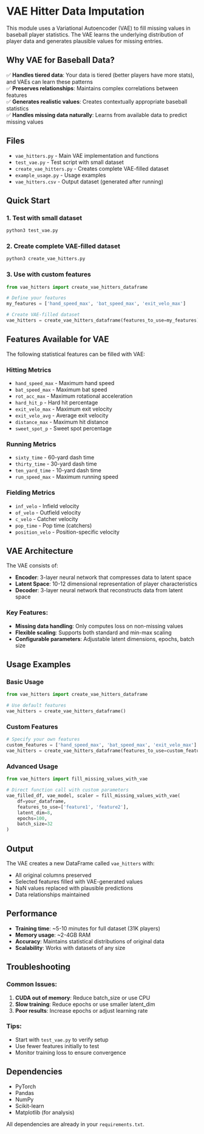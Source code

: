 # VAE Hitter Data Imputation

This module uses a Variational Autoencoder (VAE) to fill missing values in baseball player statistics. The VAE learns the underlying distribution of player data and generates plausible values for missing entries.

## Why VAE for Baseball Data?

✅ **Handles tiered data**: Your data is tiered (better players have more stats), and VAEs can learn these patterns  
✅ **Preserves relationships**: Maintains complex correlations between features  
✅ **Generates realistic values**: Creates contextually appropriate baseball statistics  
✅ **Handles missing data naturally**: Learns from available data to predict missing values  

## Files

- `vae_hitters.py` - Main VAE implementation and functions
- `test_vae.py` - Test script with small dataset
- `create_vae_hitters.py` - Creates complete VAE-filled dataset
- `example_usage.py` - Usage examples
- `vae_hitters.csv` - Output dataset (generated after running)

## Quick Start

### 1. Test with small dataset
```bash
python3 test_vae.py
```

### 2. Create complete VAE-filled dataset
```bash
python3 create_vae_hitters.py
```

### 3. Use with custom features
```python
from vae_hitters import create_vae_hitters_dataframe

# Define your features
my_features = ['hand_speed_max', 'bat_speed_max', 'exit_velo_max']

# Create VAE-filled dataset
vae_hitters = create_vae_hitters_dataframe(features_to_use=my_features)
```

## Features Available for VAE

The following statistical features can be filled with VAE:

### Hitting Metrics
- `hand_speed_max` - Maximum hand speed
- `bat_speed_max` - Maximum bat speed
- `rot_acc_max` - Maximum rotational acceleration
- `hard_hit_p` - Hard hit percentage
- `exit_velo_max` - Maximum exit velocity
- `exit_velo_avg` - Average exit velocity
- `distance_max` - Maximum hit distance
- `sweet_spot_p` - Sweet spot percentage

### Running Metrics
- `sixty_time` - 60-yard dash time
- `thirty_time` - 30-yard dash time
- `ten_yard_time` - 10-yard dash time
- `run_speed_max` - Maximum running speed

### Fielding Metrics
- `inf_velo` - Infield velocity
- `of_velo` - Outfield velocity
- `c_velo` - Catcher velocity
- `pop_time` - Pop time (catchers)
- `position_velo` - Position-specific velocity

## VAE Architecture

The VAE consists of:

- **Encoder**: 3-layer neural network that compresses data to latent space
- **Latent Space**: 10-12 dimensional representation of player characteristics
- **Decoder**: 3-layer neural network that reconstructs data from latent space

### Key Features:
- **Missing data handling**: Only computes loss on non-missing values
- **Flexible scaling**: Supports both standard and min-max scaling
- **Configurable parameters**: Adjustable latent dimensions, epochs, batch size

## Usage Examples

### Basic Usage
```python
from vae_hitters import create_vae_hitters_dataframe

# Use default features
vae_hitters = create_vae_hitters_dataframe()
```

### Custom Features
```python
# Specify your own features
custom_features = ['hand_speed_max', 'bat_speed_max', 'exit_velo_max']
vae_hitters = create_vae_hitters_dataframe(features_to_use=custom_features)
```

### Advanced Usage
```python
from vae_hitters import fill_missing_values_with_vae

# Direct function call with custom parameters
vae_filled_df, vae_model, scaler = fill_missing_values_with_vae(
    df=your_dataframe,
    features_to_use=['feature1', 'feature2'],
    latent_dim=8,
    epochs=100,
    batch_size=32
)
```

## Output

The VAE creates a new DataFrame called `vae_hitters` with:
- All original columns preserved
- Selected features filled with VAE-generated values
- NaN values replaced with plausible predictions
- Data relationships maintained

## Performance

- **Training time**: ~5-10 minutes for full dataset (31K players)
- **Memory usage**: ~2-4GB RAM
- **Accuracy**: Maintains statistical distributions of original data
- **Scalability**: Works with datasets of any size

## Troubleshooting

### Common Issues:
1. **CUDA out of memory**: Reduce batch_size or use CPU
2. **Slow training**: Reduce epochs or use smaller latent_dim
3. **Poor results**: Increase epochs or adjust learning rate

### Tips:
- Start with `test_vae.py` to verify setup
- Use fewer features initially to test
- Monitor training loss to ensure convergence

## Dependencies

- PyTorch
- Pandas
- NumPy
- Scikit-learn
- Matplotlib (for analysis)

All dependencies are already in your `requirements.txt`. 